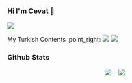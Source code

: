 ### Hi I'm Cevat 👋

<p align='left'>
  <a href="https://www.linkedin.com/in/cevatarmutlu/"><img src="https://img.shields.io/badge/linkedin-%230077B5.svg?&style=for-the-badge&logo=linkedin&logoColor=white" /></a>
</p>

<p align='left'>
  My Turkish Contents :point_right:
<a href="https://www.youtube.com/channel/UCKKZ6ltHdz0m0W2Iz-Bm2nA"><img src="https://img.shields.io/badge/YouTube-FF0000?style=for-the-badge&logo=youtube&logoColor=white" /></a>
  <a href="https://medium.com/@cevatarmutlu"><img src="https://img.shields.io/badge/Medium-12100E?style=for-the-badge&logo=medium&logoColor=white" /></a>
</p>

### Github Stats

<div align="center">
<a href="#"><img src="https://github-readme-stats.vercel.app/api?username=cevatarmutlu&show_icons=true&count_private=true&theme=radical" ></a>
  &nbsp;&nbsp;
<a href="#"><img src="https://github-readme-stats.vercel.app/api/top-langs/?username=cevatarmutlu&layout=compact&theme=radical"  ></a>

</div> 
